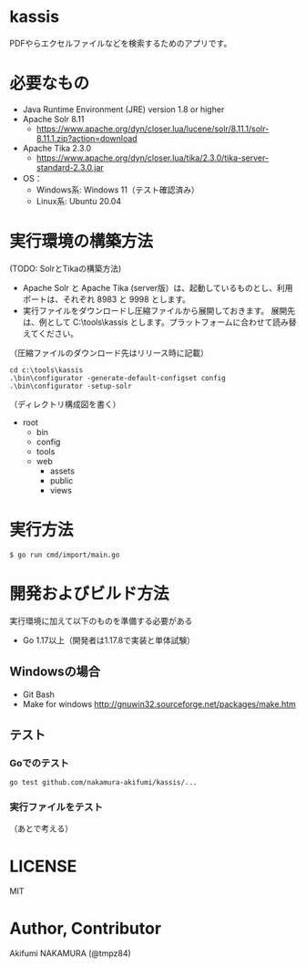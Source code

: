 # kassis

PDFやらエクセルファイルなどを検索するためのアプリです。

# 必要なもの

- Java Runtime Environment (JRE) version 1.8 or higher
- Apache Solr 8.11
  - https://www.apache.org/dyn/closer.lua/lucene/solr/8.11.1/solr-8.11.1.zip?action=download
- Apache Tika 2.3.0
  - https://www.apache.org/dyn/closer.lua/tika/2.3.0/tika-server-standard-2.3.0.jar
- OS：
  - Windows系: Windows 11（テスト確認済み）
  - Linux系: Ubuntu 20.04

# 実行環境の構築方法 

(TODO: SolrとTikaの構築方法)

- Apache Solr と Apache Tika (server版）は、起動しているものとし、利用ポートは、それぞれ 8983 と 9998 とします。
- 実行ファイルをダウンロードし圧縮ファイルから展開しておきます。 展開先は、例として C:\tools\kassis とします。プラットフォームに合わせて読み替えてください。

（圧縮ファイルのダウンロード先はリリース時に記載）

```shell
cd c:\tools\kassis
.\bin\configurator -generate-default-configset config
.\bin\configurator -setup-solr
```

（ディレクトリ構成図を書く）
- root
  - bin
  - config
  - tools
  - web
    - assets
    - public
    - views

# 実行方法

```
$ go run cmd/import/main.go
```

# 開発およびビルド方法

実行環境に加えて以下のものを準備する必要がある

- Go 1.17以上（開発者は1.17.8で実装と単体試験）

## Windowsの場合

- Git Bash
- Make for windows
http://gnuwin32.sourceforge.net/packages/make.htm

## テスト

### Goでのテスト
```
go test github.com/nakamura-akifumi/kassis/...
```

### 実行ファイルをテスト

（あとで考える）

# LICENSE

MIT

# Author, Contributor

Akifumi NAKAMURA (@tmpz84)
